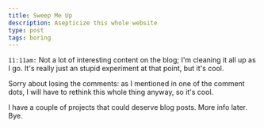 ```yaml
---
title: Sweep Me Up
description: Asepticize this whole website
type: post
tags: boring
---
```


`11:11am:` Not a lot of interesting content on the blog; I'm cleaning it all up as I go. It's really just an stupid experiment at that point, but it's cool.

Sorry about losing the comments: as I mentioned in one of the comment dots, I will have to rethink this whole thing anyway, so it's cool.

I have a couple of projects that could deserve blog posts. More info later. Bye.
